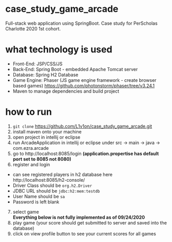 # case_study_game_arcade
Full-stack web application using SpringBoot. Case study for PerScholas Charlotte 2020 1st cohort.

# what technology is used
- Front-End: JSP/CSS/JS
- Back-End: Spring Boot - embedded Apache Tomcat server
- Database: Spring H2 Database
- Game Engine: Phaser (JS game engine framework - create browser based games) https://github.com/photonstorm/phaser/tree/v3.24.1
- Maven to manage dependencies and build project

# how to run
1. `git clone` https://github.com/L1v1on/case_study_game_arcade.git
2. install maven onto your machine
3. open project in intellij or eclipse
4. run ArcadeApplication in intellij or eclipse under src -> main -> java -> com.ezra.arcade
5. go to http://localhost:8085/login **(application.propertise has default port set to 8085 not 8080)**
6. register and login
  - can see registered players in h2 database here http://localhost:8085/h2-console/
  - Driver Class should be `org.h2.Driver`
  - JDBC URL should be `jdbc:h2:mem:testdb`
  - User Name should be `sa`
  - Password is left blank
7. select game\
**Everything below is not fully implemented as of 09/24/2020**
8. play game (your score should get submitted to server and saved into the database)
9. click on view profile button to see your current scores for all games
